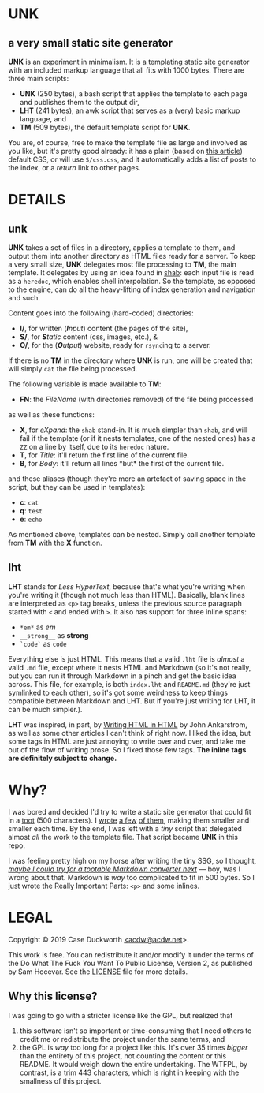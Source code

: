 <h1>UNK</h1>

<h2>a very small static site generator</h2>

__UNK__ is an experiment in minimalism.
It is a templating static site generator
with an included markup language
that all fits with 1000 bytes.
There are three main scripts:

<ul>
    <li><strong>UNK</strong> (250 bytes), a bash script that applies
        the template to each page and publishes them to the output dir,</li>
    <li><strong>LHT</strong> (241 bytes), an awk script that serves as
        a (very) basic markup language, and</li>
    <li><strong>TM</strong> (509 bytes),
        the default template script for <strong>UNK</strong>.</li>
</ul>

You are, of course, free to make the template file as large
and involved as you like, but it's pretty good already: it has a plain
(based on <a href="https://jrl.ninja/etc/1/">this article</a>) default CSS,
or will use `S/css.css`, and it automatically adds a list of posts to
the index, or a *return* link to other pages.

<h1>DETAILS</h1>

<h2>unk</h2>

__UNK__ takes a set of files in a directory, applies a template to them,
and output them into another directory as HTML files ready for a server.
To keep a very small size, __UNK__ delegates most file processing to __TM__,
the main template.  It delegates by using an idea found in
<a href="https://github.com/zimbatm/shab">shab</a>:
each input file is read as a `heredoc`, which enables
shell interpolation.
So the template, as opposed to the engine,
can do all the heavy-lifting of index generation and navigation and such.

Content goes into the following (hard-coded) directories:

<ul>
    <li><strong>I/</strong>,
        for written (<em><strong>I</strong>nput</em>) content
        (the pages of the site),</li>
    <li><strong>S/</strong>, for <em><strong>S</strong>tatic</em> content
        (css, images, etc.), &amp;</li>
    <li><strong>O/</strong>, for the (<em><strong>O</strong>utput</em>)
        website, ready for <code>rsync</code>ing to a server.</li>
</ul>

If there is no __TM__ in the directory where __UNK__ is run,
one will be created that will simply `cat` the file being processed.

The following variable is made available to __TM__:

<ul>
    <li><strong>FN</strong>: the <em>FileName</em>
        (with directories removed) of the file being processed</li>
</ul>

as well as these functions:

<ul>
    <li><strong>X</strong>, for <em>eXpand</em>:
        the <code>shab</code> stand-in.
        It is much simpler than <code>shab</code>,
        and will fail if the template
        (or if it nests templates, one of the nested ones)
        has a <code>ZZ</code> on a line by itself,
        due to its <code>heredoc</code> nature.</li>
    <li><strong>T</strong>, for <em>Title</em>:
        it'll return the first line of the current file.</li>
    <li><strong>B</strong>, for <em>Body</em>:
        it'll return all lines *but* the first of the current file.</li>
</ul>

and these aliases (though they're more an artefact of saving space
in the script, but they can be used in templates):

<ul>
    <li><strong>c</strong>: <code>cat</code></li>
    <li><strong>q</strong>: <code>test</code></li>
    <li><strong>e</strong>: <code>echo</code></li>
</ul>

As mentioned above, templates can be nested.
Simply call another template from __TM__ with the __X__ function.

<h2>lht</h2>

__LHT__ stands for *Less HyperText*,
because that's what you're writing when you're writing it
(though not much less than HTML).
Basically,
blank lines are interpreted as <code>&lt;p&gt;</code> tag breaks,
unless the previous source paragraph started with
<code>&lt;</code> and ended with <code>&gt;</code>.
It also has support for three inline spans:

<ul>
    <li><code>&#42;em&#42;</code>
        as <em>em</em></li>
    <li><code>&#95;&#95;strong&#95;&#95;</code>
        as <strong>strong</strong></li>
    <li><code>&#96;code&#96;</code> as <code>code</code></li>
</ul>

Everything else is just HTML.
This means that a valid `.lht` file is *almost* a valid `.md` file,
except where it nests HTML and Markdown
(so it's not really, but you can run it through Markdown in a pinch
and get the basic idea across.
This file, for example, is both `index.lht` and `README.md`
(they're just symlinked to each other),
so it's got some weirdness to keep things compatible between Markdown and LHT.
But if you're just writing for LHT, it can be much simpler.).

__LHT__ was inspired, in part, by
<a href="http://john.ankarstrom.se/html">Writing HTML in HTML</a>
by John Ankarstrom,
as well as some other articles I can't think of right now.
I liked the idea, but some tags in HTML are just annoying to write
over and over, and take me out of the flow of writing prose.
So I fixed those few tags.
__The inline tags are definitely subject to change.__

<h1>Why?</h1>

I was bored and decided I'd try to write a static site generator
that could fit in a
<a href="https://writing.exchange/web/statuses/102333562361891512">toot</a>
(500 characters).
I
<a href="https://writing.exchange/web/statuses/102334522981990897">wrote</a>
<a href="https://writing.exchange/web/statuses/102334522981990897">a few</a>
<a href="https://writing.exchange/web/statuses/102339851501562648">of them</a>,
making them smaller and smaller each time.
By the end, I was left with a *tiny* script
that delegated almost *all* the work to the template file.
That script became __UNK__ in this repo.

I was feeling pretty high on my horse after writing the tiny SSG,
so I thought,
<em><a href="https://writing.exchange/@acdw/102339290120562386">maybe
I could try for a tootable Markdown converter next</a></em> &mdash;
boy, was I wrong about that.
Markdown is *way* too complicated to fit in 500 bytes.
So I just wrote the Really Important Parts: <code>&lt;p&gt;</code>
and some inlines.

<h1>LEGAL</h1>

Copyright &copy; 2019 Case Duckworth
<a href="mailto:acdw@acdw.net">&lt;acdw@acdw.net&gt;</a>.

This work is free.
You can redistribute it and/or modify it under the terms of
the Do What The Fuck You Want To Public License, Version 2,
as published by Sam Hocevar.
See the <a href="https://git.sr.ht/~acdw/unk/tree/master/LICENSE">LICENSE</a>
file for more details.

<h2>Why this license?</h2>

I was going to go with a stricter license like the GPL,
but realized that

<ol>
    <li>this software isn't so important or time-consuming that I need
        others to credit me or redistribute the project under the same terms,
        and</li>
    <li>the GPL is <em>way</em> too long for a project like this.
        It's over 35 times <em>bigger</em> than the entirety of this project,
        not counting the content or this README.
        It would weigh down the entire undertaking.
        The WTFPL, by contrast, is a trim 443 characters,
        which is right in keeping with the smallness of this project.</li>
</ol>

